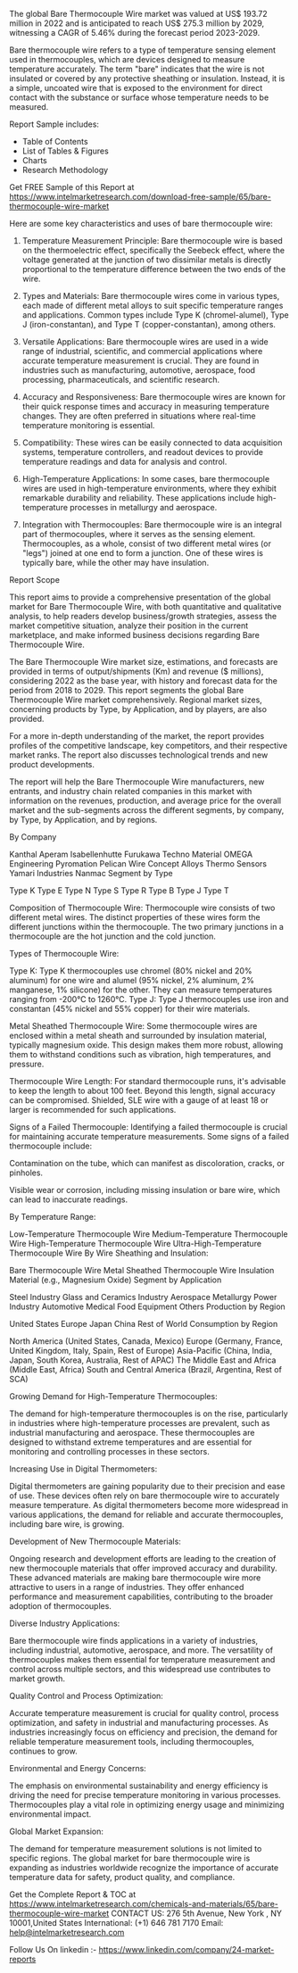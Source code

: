 The global Bare Thermocouple Wire market was valued at US$ 193.72 million in 2022 and is anticipated to reach US$ 275.3 million by 2029, witnessing a CAGR of 5.46% during the forecast period 2023-2029.



Bare thermocouple wire refers to a type of temperature sensing element used in thermocouples, which are devices designed to measure temperature accurately. The term "bare" indicates that the wire is not insulated or covered by any protective sheathing or insulation. Instead, it is a simple, uncoated wire that is exposed to the environment for direct contact with the substance or surface whose temperature needs to be measured.

Report Sample includes:
- Table of Contents
- List of Tables & Figures
- Charts
- Research Methodology

Get FREE Sample of this Report at https://www.intelmarketresearch.com/download-free-sample/65/bare-thermocouple-wire-market




Here are some key characteristics and uses of bare thermocouple wire:



1. Temperature Measurement Principle: Bare thermocouple wire is based on the thermoelectric effect, specifically the Seebeck effect, where the voltage generated at the junction of two dissimilar metals is directly proportional to the temperature difference between the two ends of the wire.



2. Types and Materials: Bare thermocouple wires come in various types, each made of different metal alloys to suit specific temperature ranges and applications. Common types include Type K (chromel-alumel), Type J (iron-constantan), and Type T (copper-constantan), among others.



3. Versatile Applications: Bare thermocouple wires are used in a wide range of industrial, scientific, and commercial applications where accurate temperature measurement is crucial. They are found in industries such as manufacturing, automotive, aerospace, food processing, pharmaceuticals, and scientific research.



4. Accuracy and Responsiveness: Bare thermocouple wires are known for their quick response times and accuracy in measuring temperature changes. They are often preferred in situations where real-time temperature monitoring is essential.



5. Compatibility: These wires can be easily connected to data acquisition systems, temperature controllers, and readout devices to provide temperature readings and data for analysis and control.



6. High-Temperature Applications: In some cases, bare thermocouple wires are used in high-temperature environments, where they exhibit remarkable durability and reliability. These applications include high-temperature processes in metallurgy and aerospace.



7. Integration with Thermocouples: Bare thermocouple wire is an integral part of thermocouples, where it serves as the sensing element. Thermocouples, as a whole, consist of two different metal wires (or "legs") joined at one end to form a junction. One of these wires is typically bare, while the other may have insulation.

Report Scope



This report aims to provide a comprehensive presentation of the global market for Bare Thermocouple Wire, with both quantitative and qualitative analysis, to help readers develop business/growth strategies, assess the market competitive situation, analyze their position in the current marketplace, and make informed business decisions regarding Bare Thermocouple Wire.



The Bare Thermocouple Wire market size, estimations, and forecasts are provided in terms of output/shipments (Km) and revenue ($ millions), considering 2022 as the base year, with history and forecast data for the period from 2018 to 2029. This report segments the global Bare Thermocouple Wire market comprehensively. Regional market sizes, concerning products by Type, by Application, and by players, are also provided.



For a more in-depth understanding of the market, the report provides profiles of the competitive landscape, key competitors, and their respective market ranks. The report also discusses technological trends and new product developments.



The report will help the Bare Thermocouple Wire manufacturers, new entrants, and industry chain related companies in this market with information on the revenues, production, and average price for the overall market and the sub-segments across the different segments, by company, by Type, by Application, and by regions.

By Company



Kanthal
Aperam
Isabellenhutte
Furukawa Techno Material
OMEGA Engineering
Pyromation
Pelican Wire
Concept Alloys
Thermo Sensors
Yamari Industries
Nanmac
Segment by Type



Type K
Type E
Type N
Type S
Type R
Type B
Type J
Type T


Composition of Thermocouple Wire: Thermocouple wire consists of two different metal wires. The distinct properties of these wires form the different junctions within the thermocouple. The two primary junctions in a thermocouple are the hot junction and the cold junction.



Types of Thermocouple Wire:



Type K: Type K thermocouples use chromel (80% nickel and 20% aluminum) for one wire and alumel (95% nickel, 2% aluminum, 2% manganese, 1% silicone) for the other. They can measure temperatures ranging from -200°C to 1260°C.
Type J: Type J thermocouples use iron and constantan (45% nickel and 55% copper) for their wire materials.


Metal Sheathed Thermocouple Wire: Some thermocouple wires are enclosed within a metal sheath and surrounded by insulation material, typically magnesium oxide. This design makes them more robust, allowing them to withstand conditions such as vibration, high temperatures, and pressure.



Thermocouple Wire Length: For standard thermocouple runs, it's advisable to keep the length to about 100 feet. Beyond this length, signal accuracy can be compromised. Shielded, SLE wire with a gauge of at least 18 or larger is recommended for such applications.



Signs of a Failed Thermocouple: Identifying a failed thermocouple is crucial for maintaining accurate temperature measurements. Some signs of a failed thermocouple include:



Contamination on the tube, which can manifest as discoloration, cracks, or pinholes.



Visible wear or corrosion, including missing insulation or bare wire, which can lead to inaccurate readings.

By Temperature Range:



Low-Temperature Thermocouple Wire
Medium-Temperature Thermocouple Wire
High-Temperature Thermocouple Wire
Ultra-High-Temperature Thermocouple Wire
By Wire Sheathing and Insulation:



Bare Thermocouple Wire
Metal Sheathed Thermocouple Wire
Insulation Material (e.g., Magnesium Oxide)
Segment by Application



Steel Industry
Glass and Ceramics Industry
Aerospace
Metallurgy
Power Industry
Automotive
Medical
Food Equipment
Others
Production by Region



United States
Europe
Japan
China
Rest of World
Consumption by Region



North America (United States, Canada, Mexico)
Europe (Germany, France, United Kingdom, Italy, Spain, Rest of Europe)
Asia-Pacific (China, India, Japan, South Korea, Australia, Rest of APAC)
The Middle East and Africa (Middle East, Africa)
South and Central America (Brazil, Argentina, Rest of SCA)


Growing Demand for High-Temperature Thermocouples:



The demand for high-temperature thermocouples is on the rise, particularly in industries where high-temperature processes are prevalent, such as industrial manufacturing and aerospace. These thermocouples are designed to withstand extreme temperatures and are essential for monitoring and controlling processes in these sectors.



Increasing Use in Digital Thermometers:



Digital thermometers are gaining popularity due to their precision and ease of use. These devices often rely on bare thermocouple wire to accurately measure temperature. As digital thermometers become more widespread in various applications, the demand for reliable and accurate thermocouples, including bare wire, is growing.



Development of New Thermocouple Materials:



Ongoing research and development efforts are leading to the creation of new thermocouple materials that offer improved accuracy and durability. These advanced materials are making bare thermocouple wire more attractive to users in a range of industries. They offer enhanced performance and measurement capabilities, contributing to the broader adoption of thermocouples.



Diverse Industry Applications:



Bare thermocouple wire finds applications in a variety of industries, including industrial, automotive, aerospace, and more. The versatility of thermocouples makes them essential for temperature measurement and control across multiple sectors, and this widespread use contributes to market growth.



Quality Control and Process Optimization:



Accurate temperature measurement is crucial for quality control, process optimization, and safety in industrial and manufacturing processes. As industries increasingly focus on efficiency and precision, the demand for reliable temperature measurement tools, including thermocouples, continues to grow.



Environmental and Energy Concerns:



The emphasis on environmental sustainability and energy efficiency is driving the need for precise temperature monitoring in various processes. Thermocouples play a vital role in optimizing energy usage and minimizing environmental impact.



Global Market Expansion:



The demand for temperature measurement solutions is not limited to specific regions. The global market for bare thermocouple wire is expanding as industries worldwide recognize the importance of accurate temperature data for safety, product quality, and compliance.



Get the Complete Report & TOC at https://www.intelmarketresearch.com/chemicals-and-materials/65/bare-thermocouple-wire-market
CONTACT US:
276 5th Avenue, New York , NY 10001,United States
International: (+1) 646 781 7170
Email: help@intelmarketresearch.com

Follow Us On linkedin :- https://www.linkedin.com/company/24-market-reports
